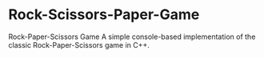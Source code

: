 # Rock-Scissors-Paper-Game
Rock-Paper-Scissors Game A simple console-based implementation of the classic Rock-Paper-Scissors game in C++.
